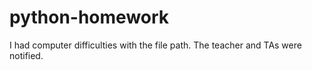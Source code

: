 # python-homework

I had computer difficulties with the file path. The teacher and TAs were notified. 
